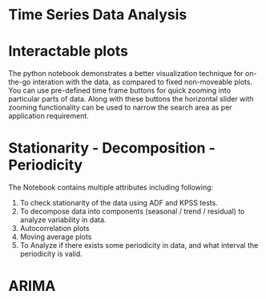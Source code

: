 # Time Series Data Analysis
 
# Interactable plots 
The python notebook demonstrates a better visualization technique for on-the-go interation with the data, as compared to fixed non-moveable plots.
You can use pre-defined time frame buttons for quick zooming into particular parts of data. Along with these buttons the horizontal slider with zooming functionality can be used to narrow the search area as per application requirement. 

# Stationarity - Decomposition - Periodicity
The Notebook contains multiple attributes including following:
1. To check stationarity of the data using ADF and KPSS tests.
2. To decompose data into components (seasonal / trend / residual) to analyze variability in data.
3. Autocorrelation plots
4. Moving average plots
5. To Analyze if there exists some periodicity in data, and what interval the periodicity is valid. 

# ARIMA
